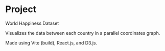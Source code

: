 # Project
World Happiness Dataset

Visualizes the data between each country in a parallel coordinates graph. 

Made using Vite (build), React.js, and D3.js.
